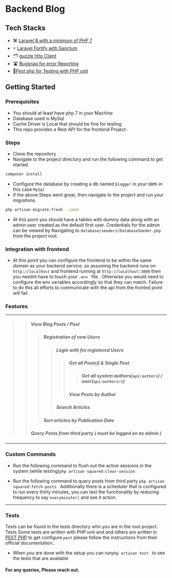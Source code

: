 # Backend Blog

## Tech Stacks

-   🛠 [Laravel 8 with a minimum of PHP 7](http://https://laravel.com/docs/8.x/ "Laravel with a minimum of PHP 7")
-   ⚡️ [Laravel Fortify with Sanctum ](https://laravel.com/docs/8.x/fortify "Laravel Fortify ")
-   🗂 [guzzle http Client](https://docs.guzzlephp.org/en/stable/ "guzzle http Client")
-   🛣 [Bugsnag for error Reporting](https://www.bugsnag.com/ "Bugsnag for error Reporting")
-   🎨[Pest php for Testing with PHP unit](https://pestphp.com/ "Pest php for Testing with PHP unit")

## Getting Started

### Prerequisites

-   You should at least have php 7 in your Machine
-   Database used is MySql
-   Cache Driver is Local that should be fine for testing
-   This repo provides a Rest API for the frontend Project .

### Steps

-   Clone the repository
-   Navigate to the project directory and run the following command to get started

```sh
composer install
```

-   Configure the database by creating a db named `blogger` in your `DBMS` in this case `MySql`
-   if the above Steps went great, then navigate to the project and run your migrations

```sh
php artisan migrate:fresh --seed
```

-   At this point you should have a tables with dummy data along with an admin user created as the default first user. Credentials for the admin can be viewed by Navigating to `database/seeders/DatabaseSeeder.php` from the project root.

### Integration with frontend

-   At this point you can configure the frontend to be within the same domain as your backend service.
    so assuming the backend runs on `http://localhost` and frontend running at `http://localhost:3000` then you neednt have to touch your `.env ` file . Otherwise you would need to configure the env variables accordingly so that they can match. Failure to do this all efforts to communicate with the api from the fronted point will fail.

### Features

---

> > ##### View Blog Posts / Post
> >
> > > ##### Registration of new Users
> > >
> > > > ##### Login with fro registered Users
> > > >
> > > > > ##### Get all Posts() & Single Post
> > > > >
> > > > > > ##### Get all system authors(`api/authors`) / user(`api/authors/1`)
> > > > >
> > > > > ##### View Posts by Author
> > > >
> > > > ##### Search Articles
> > >
> > > ##### Sort articles by Publication Date
> >
> > ##### Query Posts from third party ( must be logged on as admin )

---

### **Custom Commands**

-   Run the following command to flush out the active sessions in the system (while testing)`php artisan squared:clear-session`

-   Run the following command to query posts from third party `php artisan squared:fetch-posts `
    Additionally there is a scheduler that is configured to run every thirty minutes, you can test the functionality by reducing frequency to say `everyminute()` and see it action.

---

### Tests

Tests can be found in the tests directory whn you are in the root project. Tests Some tests are written with PHP unit and and others are written in [PEST PHP](https://pestphp.com/ "PEST PHP")
to get configure `pest` please follow the instructions from their official documentation..

-   When you are done with the setup you can run`php artisan test ` to see the tests that are available

#### For any queries, Please reach out.
